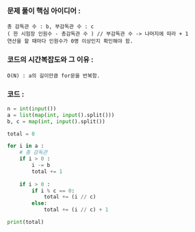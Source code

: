 ### 문제 풀이 핵심 아이디어 :
    총 감독관 수 : b, 부감독관 수 : c
    ( 한 시험장 인원수 - 총감독관 수 ) // 부감독관 수 -> 나머지에 따라 + 1
    연산을 할 때마다 인원수가 0명 이상인지 확인해야 함.    

### 코드의 시간복잡도와 그 이유 :
    O(N) : a의 길이만큼 for문을 반복함.

### 코드 :
```python
n = int(input())
a = list(map(int, input().split()))
b, c = map(int, input().split())

total = 0

for i in a :
    # 총 감독관
    if i > 0 :
        i -= b
        total += 1
        
    if i > 0 :
        if i % c == 0:
            total += (i // c)
        else:
            total += (i // c) + 1

print(total)
```